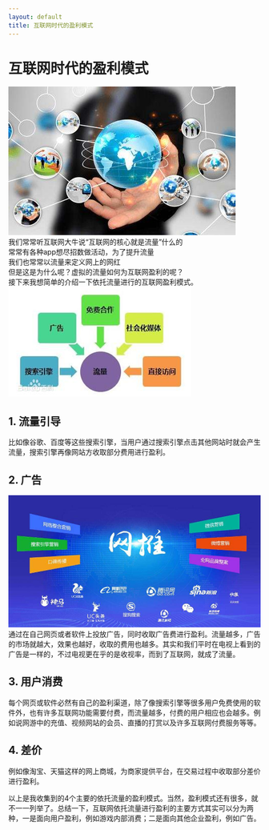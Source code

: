 ```yaml
---
layout: default
title: 互联网时代的盈利模式
---
```

# 互联网时代的盈利模式

![](images\lab16_images\net.jpg)  
我们常常听互联网大牛说“互联网的核心就是流量”什么的  
常常有各种app想尽招数做活动，为了提升流量  
我们也常常以流量来定义网上的网红  
但是这是为什么呢？虚拟的流量如何为互联网盈利的呢？  
接下来我想简单的介绍一下依托流量进行的互联网盈利模式。
  ![](images\lab16_images\流量引导.jpg)
## 1. 流量引导  
比如像谷歌、百度等这些搜索引擎，当用户通过搜索引擎点击其他网站时就会产生流量，搜索引擎再像网站方收取部分费用进行盈利。
## 2. 广告  
![](images\lab16_images\广告.jpg)  
通过在自己网页或者软件上投放广告，同时收取广告费进行盈利。流量越多，广告的市场就越大，效果也越好，收取的费用也越多。其实和我们平时在电视上看到的广告是一样的，不过电视更在乎的是收视率，而到了互联网，就成了流量。
## 3. 用户消费  
每个网页或软件必然有自己的盈利渠道，除了像搜索引擎等很多用户免费使用的软件外，也有许多互联网功能需要付费，而流量越多，付费的用户相应也会越多。例如说网游中的充值、视频网站的会员、直播的打赏以及许多互联网付费服务等等。  
## 4. 差价  
例如像淘宝、天猫这样的网上商城，为商家提供平台，在交易过程中收取部分差价进行盈利。  

以上是我收集到的4个主要的依托流量的盈利模式。当然，盈利模式还有很多，就不一一列举了。总结一下，互联网依托流量进行盈利的主要方式其实可以分为两种，一是面向用户盈利，例如游戏内部消费；二是面向其他企业盈利，例如广告。  
